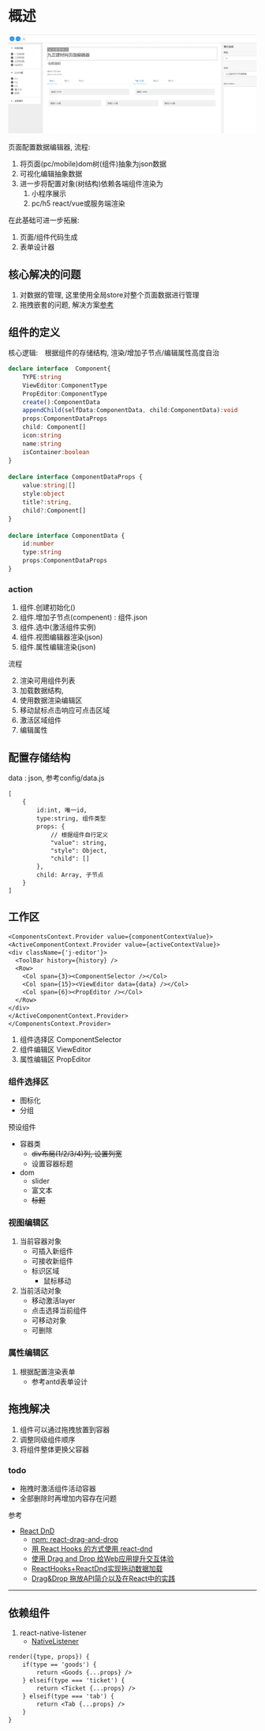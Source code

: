 # 概述

![](doc/intro.jpg)

页面配置数据编辑器, 流程:
1. 将页面(pc/mobile)dom树(组件)抽象为json数据
2. 可视化编辑抽象数据
3. 进一步将配置对象(树结构)依赖各端组件渲染为
    1. 小程序展示
    2. pc/h5 react/vue或服务端渲染
    
在此基础可进一步拓展:
1. 页面/组件代码生成
2. 表单设计器



## 核心解决的问题

1. 对数据的管理, 这里使用全局store对整个页面数据进行管理
2. 拖拽嵌套的问题, 解决方案[参考](https://react-dnd.github.io/react-dnd/examples/nesting/drop-targets)

## 组件的定义

核心逻辑:　根据组件的存储结构, 渲染/增加子节点/编辑属性高度自治

```typescript
declare interface  Component{
    TYPE:string
    ViewEditor:ComponentType
    PropEditor:ComponentType
    create():ComponentData
    appendChild(selfData:ComponentData, child:ComponentData):void
    props:ComponentDataProps
    child: Component[]
    icon:string
    name:string
    isContainer:boolean
}

declare interface ComponentDataProps {
    value:string|[]
    style:object
    title?:string,
    child?:Component[]
}

declare interface ComponentData {
    id:number
    type:string
    props:ComponentDataProps
}
```

### action

1. 组件.创建初始化()
1. 组件.增加子节点(compenent) : 组件.json
1. 组件.选中(激活组件实例)
3. 组件.视图编辑器渲染(json)
3. 组件.属性编辑渲染(json)

流程

2. 渲染可用组件列表
2. 加载数据结构, 
2. 使用数据渲染编辑区
2. 移动鼠标点击响应可点击区域
2. 激活区域组件
3. 编辑属性

## 配置存储结构

data : json, 参考config/data.js
```
[
    {
        id:int, 唯一id,
        type:string, 组件类型
        props: { 
            // 根据组件自行定义
            "value": string,
            "style": Object,
            "child": []
        },
        child: Array, 子节点
    }
]
```

## 工作区

```
<ComponentsContext.Provider value={componentContextValue}>
<ActiveComponentContext.Provider value={activeContextValue}>
<div className={'j-editor'}>
  <ToolBar history={history} />
  <Row>
    <Col span={3}><ComponentSelector /></Col>
    <Col span={15}><ViewEditor data={data} /></Col>
    <Col span={6}><PropEditor /></Col>
  </Row>
</div>
</ActiveComponentContext.Provider>
</ComponentsContext.Provider>
```


1. 组件选择区 ComponentSelector
1. 组件编辑区 ViewEditor
1. 属性编辑区 PropEditor

### 组件选择区

- 图标化
- 分组

预设组件
- 容器类
    - <s>div布局(1/2/3/4)列, 设置列宽</s>
    - 设置容器标题
- dom
    - slider
    - 富文本
    - <s>标题</s>
    
### 视图编辑区

1. 当前容器对象
    - 可插入新组件
    - 可接收新组件
    - 标识区域
        - 鼠标移动
3. 当前活动对象
    - 移动激活layer
    - 点击选择当前组件
    - 可移动对象
    - 可删除

### 属性编辑区

1. 根据配置渲染表单
    - 参考antd表单设计
    
## 拖拽解决

1. 组件可以通过拖拽放置到容器
2. 调整同级组件顺序
3. 将组件整体更换父容器

### todo

- 拖拽时激活组件活动容器
- 全部删除时再增加内容存在问题

参考 
- [React DnD](https://react-dnd.github.io/react-dnd/examples)
    - [npm: react-drag-and-drop](https://www.npmjs.com/package/react-drag-and-drop)
    - [用 React Hooks 的方式使用 react-dnd](https://juejin.im/post/5d6dd4e4e51d453bb13b6680)
    - [使用 Drag and Drop 给Web应用提升交互体验](https://www.cnblogs.com/jlfw/p/11809988.html)
    - [ReactHooks+ReactDnd实现拖动数据加载](https://segmentfault.com/a/1190000020691892?utm_source=tag-newest)
    - [Drag&Drop 拖放API简介以及在React中的实践](https://blog.csdn.net/weixin_34023982/article/details/91452188)
    
 
----------------


## 依赖组件

1. react-native-listener
    - [NativeListener](https://www.helplib.com/GitHub/article_119880)

    
    


```
render({type, props}) {
    if(type == 'goods') {
        return <Goods {...props} />
    } elseif(type === 'ticket') {
        return <Ticket {...props} />
    } elseif(type === 'tab') {
        return <Tab {...props} />
    } 
}
```
